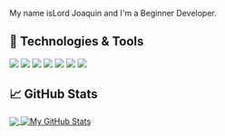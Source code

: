 <!-- More info, tips and tricks for making GitHub Profile README can be found in my article at https://towardsdatascience.com/build-a-stunning-readme-for-your-github-profile-9b80434fe5d7 -->

My name isLord Joaquin  and I'm a Beginner Developer. 

## 🔧 Technologies & Tools
![](https://img.shields.io/badge/Code-Python-informational?style=flat&logo=python&logoColor=white&color=2bbc8a)
![](https://img.shields.io/badge/Code-JavaScript-informational?style=flat&logo=javascript&logoColor=white&color=2bbc8a)
![](https://img.shields.io/badge/Code-React-informational?style=flat&logo=go&logoColor=white&color=2bbc8a)
![](https://img.shields.io/badge/Code-PHP-informational?style=flat&logo=cmake&logoColor=white&color=2bbc8a)
![](https://img.shields.io/badge/Code-C#-informational?style=flat&logo=vue.js&logoColor=white&color=2bbc8a)
![](https://img.shields.io/badge/Tools-SQL-informational?style=flat&logo=postgresql&logoColor=white&color=2bbc8a)
![](https://img.shields.io/badge/Tools-Firebase-informational?style=flat&logo=docker&logoColor=white&color=2bbc8a)



## &#x1f4c8; GitHub Stats

<a href="https://github.com/LJ749/LJ749">
  <img align="center" src="https://github-readme-stats.vercel.app/api/top-langs/?username=LJ749&hide=java,html,tex&title_color=ffffff&text_color=c9cacc&icon_color=2bbc8a&bg_color=1d1f21&langs_count=3" />
</a>
<a href="https://github.com/LJ749/LJ749">
  <img align="center" src="https://github-readme-stats.vercel.app/api?username=LJ749&show_icons=true&line_height=27&count_private=true&title_color=ffffff&text_color=c9cacc&icon_color=2bbc8a&bg_color=1d1f21" alt="My GitHub Stats" />
</a>

